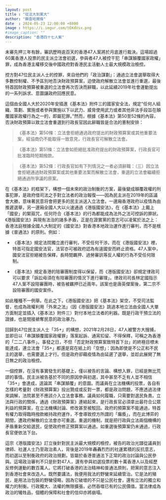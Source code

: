 ```yaml
---
layout: post
title : "從法大到黨大"
author: "蘇查哈爾燦"
date  : 2024-05-23 12:00:00 +0800
image : https://i.imgur.com/tEKdVsx.png
#image_caption: ""
description: "香港四十七人案"
---
```


未審先押三年有餘，審訊歷時逾百天的香港47人案將於月底進行裁決。這場超過60萬香港人投票的民主派立法會初選，參與者47人被控干犯「串謀顛覆國家政權」罪，成為香港主權移交後中國政府對香港民主活動人士最大規模政治檢控。

<!--more-->

控方對47位民主派人士的控罪，來自他們的「政治謀劃」：通過立法會選舉取得大多數控制權、不予區別地否決財政預算案，迫使政府解散立法會並進行重選，最後特首因財政預算被重選的立法會再次否決而辭職，以此延續2019年社會運動提出的一系列訴求、意圖讓政府回應民意。

這個由全國人大於2020年安插進《基本法》附件三的國家安全法，規定“任何人組織、策劃、實施或者參與實施以下以武力、威脅使用武力或者其他非法手段旨在顛覆國家政權行為之一的，即屬犯罪。”然而，根據《基本法》第50至52條的內容，否決財政預算以致立法會重選到行政長官因此辭職皆是合法的憲制安排：

> 《基本法》第50條：立法會拒絕通過政府提出的財政預算案或其他重要法案，經協商仍不能取得一致意見，行政長官可解散立法會。

> 《基本法》第51條：立法會如拒絕批准政府提出的財政預算案，行政長官可批准臨時短期撥款。

> 《基本法》第52條：行政長官如有下列情況之一者必須辭職：（三）因立法會拒絕通過財政預算案或其他重要法案而解散立法會，重選的立法會繼續拒絕通過所爭議的原案。

在《基本法》的框架下，構想一個未來的政治制衡的方案，最後變成顛覆政權的刑事犯罪，是政府借司法之手對立法者的政治報復——因為民主派在2019年的區議會大勝，意味著民意将會把更多的民主派送入立法會。一邊廂香港政府以疫情為由推遲選舉，另一邊廂全國人大以火速通過《港版國安法》，在《基本法》上戴上「國安」的緊箍咒，任何符合《基本法》的行為都能成為法外之法可控訴的罪狀。《港版國安法》與現有法治的諸多矛盾，正是在證實黨的意志可以凌駕於法之上：香港法庭根據全國人大制定的《國安法》對香港本地政治運作進行審判，而不是根據《普通法》的原則。例如：

- 《基本法》規定法院獨立進行審判，不受任何干涉。而在《港版國安法》裡，特首可指定國安法官，法官亦可被政府認為有違國安而終止資格。47人案中，國安法官拒絕被告保釋，長時間羈押、過勞審訊等反人權的行為不受任何限制。

- 《基本法》規定香港的陪審團制度得以保留，而《港版國安法》卻規定律政司可以要求「訴訟毋須在有陪審團的情況下進行審理」。律政司司長林定國指示47人案不設陪審團時，被告被羈押已近兩年。該案也是唐英傑案後，第二宗不設陪審團的國安案件。

如此種種不一例舉。在此之下，《港版國安法》把《基本法》架空，不受司法監督，也成為政權利用「外來之法」（因《港版國安法》跳過本地立法由全國人大單方面制定並插入《基本法》附件三）對付本地立法者的利器。既是行政干預立法的證據，也是間接褫奪民意的政治暴力。

回歸到47位民主派人士「35+」的構想，2021年2月28日，47人被警方大搜捕，並即日以「串謀顛覆國家政權罪」落案起訴、通宵扣留、不得保釋，可稱之為香港的「二二八事件」。事發之日，不但「否定財政預算案致特首下台」的終極目標未能達成，連立法會「35+」都還是寫在紙上的「空想」：因為即使是不公正和不民主的選舉，也需要選上才行。但是政府卻藉疫情為由延遲了選舉，並趁此展開了無日無之的政治檢控。

一個控罪，在沒有事實發生的基礎上，僅以被告的言論、構想入罪，已經是無比荒謬的事情。民主派被告基於不同的原因參與初選，其中甚至不乏有人並不相信「35+」會達成，遑論其「串謀顛覆」的意圖。而議員在立法機構的投票，各自有怎樣的考量對《財政預算案》投出贊成或反對一票，都是政治問題，不應透過法律來調解，法院甚至不應該介入立法會事務。議員如何履職，只需要對選民負責。立法與行政的關係，通過《財政預算案》連結起來，是行政長官必須拿出最符合公眾利益的預算案，在立法機構討論、修改甚至被駁回。政府的預算案不能通過，特首有權力取得臨時撥款維持政府運作，不會導致控方所謂的「癱瘓」，而在此博弈的期間，遭政府解散的立法會亦可重選。重選的機制，就是把行政與立法兩個機構的矛盾重新交給選民，促使政府修正預算案以通過。如重選後預算案仍未通過，行政長官便依法下台。

這宗《港版國安法》訂立後針對民主派最大規模的檢控，被告的政治光譜從議員到律師、社運人士乃至政治素人，背後是2019年轟轟烈烈的社運累積的反抗意志，而初選以至制衡政府的政治規劃，皆屬於香港普通法下正常的政治討論與公民參與。這場政治審判不只是針對47人，還有參與初選投票的數十萬香港人以及經歷反修例運動的數百萬人。它將打破香港的法治精神和普通法原則，把黨的意志注入到香港社會來改造人。既然要講法，我便用我法的野蠻來延續管治。它是法的殖民，是用法治包裝的野蠻侵略，因為它破壞的不只是公民社會，還有立法的獨立和權力的制衡。行政獨大、法權的無限擴張，必然吞噬已有的公民價值。當法律成為政治的犧牲品，個體的保障和社會的信仰亦將崩塌。

<!--END-->